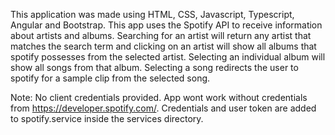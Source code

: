 This application was made using HTML, CSS, Javascript, Typescript, Angular and Bootstrap.
This app uses the Spotify API to receive information about artists and albums. Searching for an artist will
return any artist that matches the search term and clicking on an artist will show all albums that spotify possesses from the selected artist. Selecting an individual album will show all songs from that album. Selecting a song redirects the user to spotify for a sample clip from the selected song.

Note: No client credentials provided. App wont work without credentials from https://developer.spotify.com/.
Credentials and user token are added to spotify.service inside the services directory.
